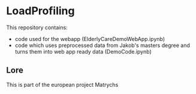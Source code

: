 # LoadProfiling
This repository contains: 
* code used for the webapp (ElderlyCareDemoWebApp.ipynb) 
* code which uses preprocessed data from Jakob's masters degree and turns them into web app ready data (DemoCode.ipynb)
## Lore
This is part of the european project Matrychs
